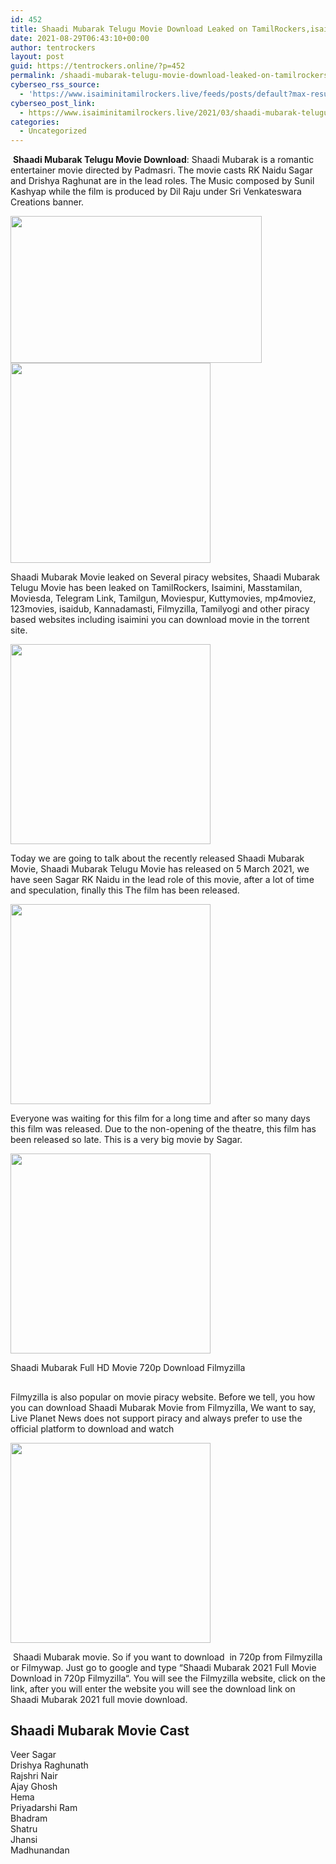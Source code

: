 ```yaml
---
id: 452
title: Shaadi Mubarak Telugu Movie Download Leaked on TamilRockers,isaimini, Movierulz 2021
date: 2021-08-29T06:43:10+00:00
author: tentrockers
layout: post
guid: https://tentrockers.online/?p=452
permalink: /shaadi-mubarak-telugu-movie-download-leaked-on-tamilrockersisaimini-movierulz-2021/
cyberseo_rss_source:
  - 'https://www.isaiminitamilrockers.live/feeds/posts/default?max-results=150&start-index=151'
cyberseo_post_link:
  - https://www.isaiminitamilrockers.live/2021/03/shaadi-mubarak-telugu-movie-download.html
categories:
  - Uncategorized
---
```

<meta content="&nbsp; Shaadi Mubarak Telugu Movie Download : Shaadi Mubarak is a romantic entertainer movie directed by Padmasri. The movie casts RK Naidu Sagar..." name="twitter:description" />

  


<center>
</center>

&nbsp;**Shaadi Mubarak Telugu Movie Download**<span>: Shaadi Mubarak is a romantic entertainer movie directed by Padmasri. The movie casts RK Naidu Sagar and Drishya Raghunat are in the lead roles. The Music composed by Sunil Kashyap while the film is produced by Dil Raju under Sri Venkateswara Creations banner.</span><ins data-width="0" data-height="0" class="d69e7acac5e" data-domain="//aaaaaco.com" data-affquery="/81dee8bcaf/69e7acac5e/?placementName=default"></ins>

<div class="separator">
  <a href="https://1.bp.blogspot.com/-ZGqIQIWpe0c/YEMNbZAiPlI/AAAAAAAAAcE/wpLeL_4xAyoo-fXYrlRc7Xw4aDrlUyeWACLcBGAsYHQ/s1200/shaadi-mubarak-1200by667-1.jpg" imageanchor="1"><img loading="lazy" border="0" data-original-height="667" data-original-width="1200" height="235" src="https://1.bp.blogspot.com/-ZGqIQIWpe0c/YEMNbZAiPlI/AAAAAAAAAcE/wpLeL_4xAyoo-fXYrlRc7Xw4aDrlUyeWACLcBGAsYHQ/w402-h235/shaadi-mubarak-1200by667-1.jpg" width="402" /></a>
</div>



<div class="separator">
  <a href="https://aaaaaco.com/d4c26a5800/dd2cf777fe/?placementName=default" imageanchor="1" target="_blank" rel="noopener"><img border="0" data-original-height="166" data-original-width="800" src="https://1.bp.blogspot.com/-s5OaeDnV7yg/YEMNoQSmpmI/AAAAAAAAAcI/TZ7qCkYtINwZqjjknkHsNG__HU_DjDI1ACLcBGAsYHQ/s320/unnamed.gif" width="320" /></a>
</div>

<span>Shaadi Mubarak Movie leaked on Several piracy websites, Shaadi Mubarak Telugu Movie has been leaked on TamilRockers, Isaimini, Masstamilan, Moviesda, Telegram Link, Tamilgun, Moviespur, Kuttymovies, mp4moviez, 123movies, isaidub, Kannadamasti, Filmyzilla, Tamilyogi and other piracy based websites including isaimini</span><span>&nbsp;you can download movie in the torrent site.</span><ins data-width="0" data-height="0" class="d69e7acac5e" data-domain="//aaaaaco.com" data-affquery="/81dee8bcaf/69e7acac5e/?placementName=default"></ins>

<div class="separator">
  <a href="https://aaaaaco.com/d4c26a5800/dd2cf777fe/?placementName=default" imageanchor="1" target="_blank" rel="noopener"><img border="0" data-original-height="166" data-original-width="800" src="https://1.bp.blogspot.com/-t2qPzjlwOAM/YEMNtKzeOQI/AAAAAAAAAcQ/_HwbvhNUYb421UL3ngecyNV3cnxq7Tb6gCLcBGAsYHQ/s320/unnamed.gif" width="320" /></a>
</div>



<div>
  <ins data-width="0" data-height="0" class="d69e7acac5e" data-domain="//aaaaaco.com" data-affquery="/81dee8bcaf/69e7acac5e/?placementName=default"></ins></p> 
  
  <p>
    Today we are going to talk about the recently released Shaadi Mubarak Movie, Shaadi Mubarak Telugu Movie has released on 5 March 2021, we have seen Sagar RK Naidu in the lead role of this movie, after a lot of time and speculation, finally this The film has been released.
  </p>
  
  <div class="separator">
    <a href="https://aaaaaco.com/d4c26a5800/dd2cf777fe/?placementName=default" imageanchor="1" target="_blank" rel="noopener"><img border="0" data-original-height="166" data-original-width="800" src="https://1.bp.blogspot.com/-ARr0ub282zA/YEMNzUZxM4I/AAAAAAAAAcU/isSw4G_nmboFrDyHG8vBPlxsd0JPgITQwCLcBGAsYHQ/s320/unnamed.gif" width="320" /></a>
  </div>
  
  <p>
    <ins data-width="0" data-height="0" class="d69e7acac5e" data-domain="//aaaaaco.com" data-affquery="/81dee8bcaf/69e7acac5e/?placementName=default"></ins>
  </p>
  
  <p>
    Everyone was waiting for this film for a long time and after so many days this film was released. Due to the non-opening of the theatre, this film has been released so late. This is a very big movie by Sagar.<ins data-width="0" data-height="0" class="d69e7acac5e" data-domain="//aaaaaco.com" data-affquery="/81dee8bcaf/69e7acac5e/?placementName=default"></ins>
  </p>
  
  <div class="separator">
    <a href="https://aaaaaco.com/d4c26a5800/dd2cf777fe/?placementName=default" imageanchor="1" target="_blank" rel="noopener"><img border="0" data-original-height="166" data-original-width="800" src="https://1.bp.blogspot.com/-6HuuNhwdccU/YEMN3kHVKvI/AAAAAAAAAcY/47AATBU5GngO1wqLplra7vvecLDE6RyvwCLcBGAsYHQ/s320/unnamed.gif" width="320" /></a>
  </div>
  
  <p>
    <ins data-width="0" data-height="0" class="d69e7acac5e" data-domain="//aaaaaco.com" data-affquery="/81dee8bcaf/69e7acac5e/?placementName=default"></ins>
  </p>
  
  <p>
    <span class="ez-toc-section" id="Shaadi_Mubarak_Full_HD_Movie_720p_Download_Filmyzilla">Shaadi Mubarak&nbsp;</span><span>Full HD Movie 720p Download Filmyzilla</span><ins data-width="0" data-height="0" class="d69e7acac5e" data-domain="//aaaaaco.com" data-affquery="/81dee8bcaf/69e7acac5e/?placementName=default"></ins>
  </p>
</div>

<div>
  <h2>
    <span class="ez-toc-section-end"></span>
  </h2>
  
  <p>
    Filmyzilla is also popular on movie piracy website. Before we tell, you how you can download Shaadi Mubarak Movie from Filmyzilla, We want to say, Live Planet News does not support piracy and always prefer to use the official platform to download and watch<ins data-width="0" data-height="0" class="d69e7acac5e" data-domain="//aaaaaco.com" data-affquery="/81dee8bcaf/69e7acac5e/?placementName=default"></ins>
  </p>
  
  <div class="separator">
    <a href="https://aaaaaco.com/d4c26a5800/dd2cf777fe/?placementName=default" imageanchor="1" target="_blank" rel="noopener"><img border="0" data-original-height="166" data-original-width="800" src="https://1.bp.blogspot.com/-FvtarbQ15Tk/YEMN9oZYDzI/AAAAAAAAAcc/kh030E4R0I4l-wUQ707nj9i8M47BupsiQCLcBGAsYHQ/s320/unnamed.gif" width="320" /></a>
  </div>
  
  <p>
    <ins data-width="0" data-height="0" class="d69e7acac5e" data-domain="//aaaaaco.com" data-affquery="/81dee8bcaf/69e7acac5e/?placementName=default"></ins>
  </p>
  
  <p>
    &nbsp;Shaadi Mubarak movie. So if you want to download&nbsp;<span>&nbsp;</span>in 720p from Filmyzilla or Filmywap. Just go to google and type “Shaadi Mubarak 2021 Full Movie Download in 720p Filmyzilla“. You will see the Filmyzilla website, click on the link, after you will enter the website you will see the download link on Shaadi Mubarak 2021 full movie download.
  </p>
  
  <h2>
    <span class="ez-toc-section" id="Shaadi_Mubarak_Movie_Cast">Shaadi Mubarak Movie Cast</span><span class="ez-toc-section-end"></span>
  </h2>
  
  <p>
    <ins data-width="0" data-height="0" class="d69e7acac5e" data-domain="//aaaaaco.com" data-affquery="/81dee8bcaf/69e7acac5e/?placementName=default"></ins>
  </p>
  
  <p>
    Veer Sagar<br />Drishya Raghunath<br />Rajshri Nair<br />Ajay Ghosh<br />Hema<br />Priyadarshi Ram<br />Bhadram<br />Shatru<br />Jhansi<br />Madhunandan
  </p>
</div>

<center>
</center>
